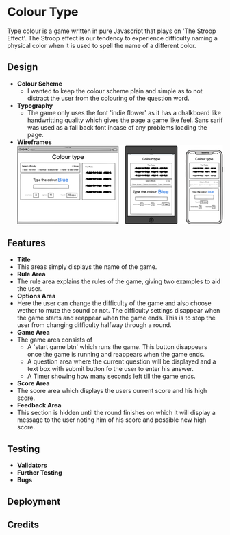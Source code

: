 # Colour Type
Type colour is a game written in pure Javascript that plays on 'The Stroop Effect'. The Stroop effect is our tendency to experience difficulty naming a physical color when it is used to spell the name of a different color.

## Design
- __Colour Scheme__
    - I wanted to keep the colour scheme plain and simple as to not distract the user from the colouring of the question word.
- __Typography__
    - The game only uses the font 'indie flower' as it has a chalkboard like handwritting quality which gives the page a game like feel. Sans sarif was used as a fall back font incase of any problems loading the page.
- __Wireframes__
    ![image](wireframes/colour-type.png)
## Features
- __Title__
- This areas simply displays the name of the game.
- __Rule Area__
- The rule area explains the rules of the game, giving two examples to aid the user.
- __Options Area__
- Here the user can change the difficulty of the game and also choose wether to mute the sound or not. The difficulty settings disappear when the game starts and reappear when the game ends. This is to stop the user from changing difficulty halfway through a round. 
- __Game Area__
- The game area consists of 
     - A 'start game btn' which runs the game. This button disappears once the game is running and reappears when the game ends.
     - A question area where the current question will be displayed and a text box with submit button fo the user to enter his answer.
     - A Timer showing how many seconds left till the game ends. 
- __Score Area__
- The score area which displays the users current score and his high score. 
- __Feedback Area__
- This section is hidden until the round finishes on which it will display a message to the user noting him of his score and possible new high score.
## Testing
- __Validators__
- __Further Testing__
- __Bugs__

## Deployment

## Credits